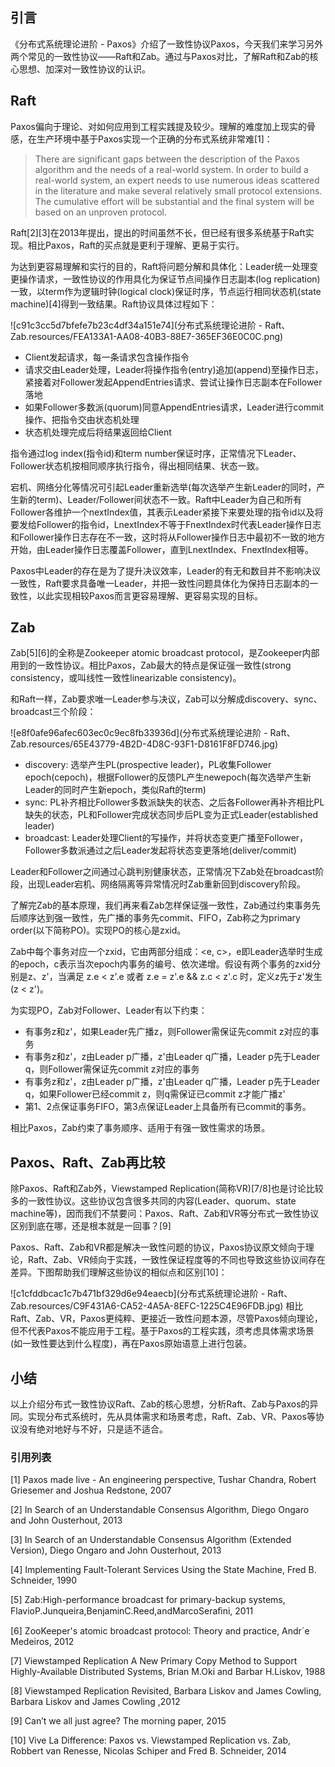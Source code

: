 ## 引言

《分布式系统理论进阶 - Paxos》介绍了一致性协议Paxos，今天我们来学习另外两个常见的一致性协议——Raft和Zab。通过与Paxos对比，了解Raft和Zab的核心思想、加深对一致性协议的认识。

## Raft

Paxos偏向于理论、对如何应用到工程实践提及较少。理解的难度加上现实的骨感，在生产环境中基于Paxos实现一个正确的分布式系统非常难[1]：

>There are significant gaps between the description of the Paxos algorithm and the needs of a real-world system. In order to build a real-world system, an expert needs to use numerous ideas scattered in the literature and make several relatively small protocol extensions. The cumulative effort will be substantial and the final system will be based on an unproven protocol.

Raft[2][3]在2013年提出，提出的时间虽然不长，但已经有很多系统基于Raft实现。相比Paxos，Raft的买点就是更利于理解、更易于实行。

 
 

为达到更容易理解和实行的目的，Raft将问题分解和具体化：Leader统一处理变更操作请求，一致性协议的作用具化为保证节点间操作日志副本(log replication)一致，以term作为逻辑时钟(logical clock)保证时序，节点运行相同状态机(state machine)[4]得到一致结果。Raft协议具体过程如下：

![c91c3cc5d7bfefe7b23c4df34a151e74](分布式系统理论进阶 - Raft、Zab.resources/FEA133A1-AA08-40B3-88E7-365EF36E0C0C.png)

* Client发起请求，每一条请求包含操作指令
* 请求交由Leader处理，Leader将操作指令(entry)追加(append)至操作日志，紧接着对Follower发起AppendEntries请求、尝试让操作日志副本在Follower落地
* 如果Follower多数派(quorum)同意AppendEntries请求，Leader进行commit操作、把指令交由状态机处理
* 状态机处理完成后将结果返回给Client

指令通过log index(指令id)和term number保证时序，正常情况下Leader、Follower状态机按相同顺序执行指令，得出相同结果、状态一致。

 

宕机、网络分化等情况可引起Leader重新选举(每次选举产生新Leader的同时，产生新的term)、Leader/Follower间状态不一致。Raft中Leader为自己和所有Follower各维护一个nextIndex值，其表示Leader紧接下来要处理的指令id以及将要发给Follower的指令id，LnextIndex不等于FnextIndex时代表Leader操作日志和Follower操作日志存在不一致，这时将从Follower操作日志中最初不一致的地方开始，由Leader操作日志覆盖Follower，直到LnextIndex、FnextIndex相等。

 

Paxos中Leader的存在是为了提升决议效率，Leader的有无和数目并不影响决议一致性，Raft要求具备唯一Leader，并把一致性问题具体化为保持日志副本的一致性，以此实现相较Paxos而言更容易理解、更容易实现的目标。

## Zab

Zab[5][6]的全称是Zookeeper atomic broadcast protocol，是Zookeeper内部用到的一致性协议。相比Paxos，Zab最大的特点是保证强一致性(strong consistency，或叫线性一致性linearizable consistency)。

 

和Raft一样，Zab要求唯一Leader参与决议，Zab可以分解成discovery、sync、broadcast三个阶段：

![e8f0afe96afec603ec0c9ec8fb33936d](分布式系统理论进阶 - Raft、Zab.resources/65E43779-4B2D-4D8C-93F1-D8161F8FD746.jpg)

* discovery: 选举产生PL(prospective leader)，PL收集Follower epoch(cepoch)，根据Follower的反馈PL产生newepoch(每次选举产生新Leader的同时产生新epoch，类似Raft的term)
* sync: PL补齐相比Follower多数派缺失的状态、之后各Follower再补齐相比PL缺失的状态，PL和Follower完成状态同步后PL变为正式Leader(established leader)
* broadcast: Leader处理Client的写操作，并将状态变更广播至Follower，Follower多数派通过之后Leader发起将状态变更落地(deliver/commit)

Leader和Follower之间通过心跳判别健康状态，正常情况下Zab处在broadcast阶段，出现Leader宕机、网络隔离等异常情况时Zab重新回到discovery阶段。

 

了解完Zab的基本原理，我们再来看Zab怎样保证强一致性，Zab通过约束事务先后顺序达到强一致性，先广播的事务先commit、FIFO，Zab称之为primary order(以下简称PO)。实现PO的核心是zxid。

 

Zab中每个事务对应一个zxid，它由两部分组成：<e, c>，e即Leader选举时生成的epoch，c表示当次epoch内事务的编号、依次递增。假设有两个事务的zxid分别是z、z'，当满足 z.e < z'.e 或者 z.e = z'.e && z.c < z'.c 时，定义z先于z'发生(z < z')。

 

为实现PO，Zab对Follower、Leader有以下约束：

* 有事务z和z'，如果Leader先广播z，则Follower需保证先commit z对应的事务
* 有事务z和z'，z由Leader p广播，z'由Leader q广播，Leader p先于Leader q，则Follower需保证先commit z对应的事务
* 有事务z和z'，z由Leader p广播，z'由Leader q广播，Leader p先于Leader q，如果Follower已经commit z，则q需保证已commit z才能广播z'
* 第1、2点保证事务FIFO，第3点保证Leader上具备所有已commit的事务。

 

相比Paxos，Zab约束了事务顺序、适用于有强一致性需求的场景。

## Paxos、Raft、Zab再比较

除Paxos、Raft和Zab外，Viewstamped Replication(简称VR)[7/8]也是讨论比较多的一致性协议。这些协议包含很多共同的内容(Leader、quorum、state machine等)，因而我们不禁要问：Paxos、Raft、Zab和VR等分布式一致性协议区别到底在哪，还是根本就是一回事？[9]

 

Paxos、Raft、Zab和VR都是解决一致性问题的协议，Paxos协议原文倾向于理论，Raft、Zab、VR倾向于实践，一致性保证程度等的不同也导致这些协议间存在差异。下图帮助我们理解这些协议的相似点和区别[10]：

![c1cfddbcac1c7b471bf329d6e94eaecb](分布式系统理论进阶 - Raft、Zab.resources/C9F431A6-CA52-4A5A-8EFC-1225C4E96FDB.jpg)
相比Raft、Zab、VR，Paxos更纯粹、更接近一致性问题本源，尽管Paxos倾向理论，但不代表Paxos不能应用于工程。基于Paxos的工程实践，须考虑具体需求场景(如一致性要达到什么程度)，再在Paxos原始语意上进行包装。


## 小结

以上介绍分布式一致性协议Raft、Zab的核心思想，分析Raft、Zab与Paxos的异同。实现分布式系统时，先从具体需求和场景考虑，Raft、Zab、VR、Paxos等协议没有绝对地好与不好，只是适不适合。


### 引用列表

[1] Paxos made live - An engineering perspective, Tushar Chandra, Robert Griesemer and Joshua Redstone, 2007

[2] In Search of an Understandable Consensus Algorithm, Diego Ongaro and John Ousterhout, 2013

[3] In Search of an Understandable Consensus Algorithm (Extended Version), Diego Ongaro and John Ousterhout, 2013

[4] Implementing Fault-Tolerant Services Using the State Machine, Fred B. Schneider, 1990

[5] Zab:High-performance broadcast for primary-backup systems, FlavioP.Junqueira,BenjaminC.Reed,andMarcoSeraﬁni, 2011

[6] ZooKeeper's atomic broadcast protocol: Theory and practice, Andr´e Medeiros, 2012

[7] Viewstamped Replication A New Primary Copy Method to Support Highly-Available Distributed Systems, Brian M.Oki and Barbar H.Liskov, 1988

[8] Viewstamped Replication Revisited, Barbara Liskov and James Cowling, Barbara Liskov and James Cowling ,2012

[9] Can’t we all just agree? The morning paper, 2015

[10] Vive La Difference: Paxos vs. Viewstamped Replication vs. Zab, Robbert van Renesse, Nicolas Schiper and Fred B. Schneider, 2014